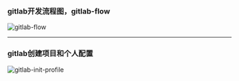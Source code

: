 ### gitlab开发流程图，gitlab-flow

![gitlab-flow](http://gitlab.iduoku.cn/QA/firstStation/raw/master/article-img/gitlab/git-flow.png)

***

### gitlab创建项目和个人配置

![gitlab-init-profile](http://gitlab.iduoku.cn/QA/firstStation/raw/master/article-img/gitlab/gitlab-init-profile.png)